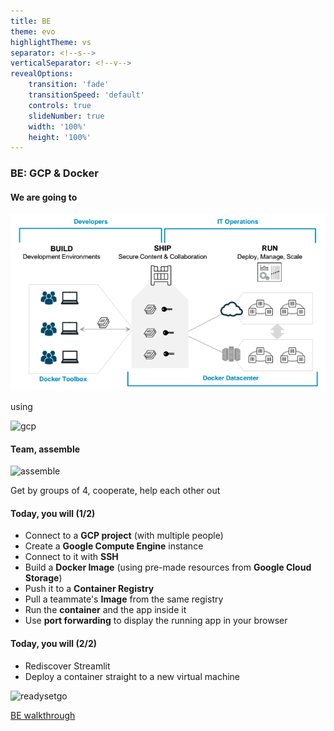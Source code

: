 ```yaml
---
title: BE
theme: evo
highlightTheme: vs
separator: <!--s-->
verticalSeparator: <!--v-->
revealOptions:
    transition: 'fade'
    transitionSpeed: 'default'
    controls: true
    slideNumber: true
    width: '100%'
    height: '100%'
---
```


### BE: GCP & Docker

<!--v-->

#### We are going to

![docker](static/img/buildshiprun.png) <!-- .element: height="20%" width="20%" -->

using

![gcp](https://cloud.orange-business.com/wp-content/uploads/2020/11/logo-google-cloud-platform.png)  <!-- .element: height="20%" width="20%" -->

<!--v-->

#### Team, assemble

![assemble](https://media.giphy.com/media/12fNtUb1WhSqrK/giphy.gif)

Get by groups of 4, cooperate, help each other out

<!--v-->

#### Today, you will (1/2)

* Connect to a **GCP project** (with multiple people)
* Create a **Google Compute Engine** instance
* Connect to it with **SSH**
* Build a **Docker Image** (using pre-made resources from **Google Cloud Storage**)
* Push it to a **Container Registry**
* Pull a teammate's **Image** from the same registry
* Run the **container** and the app inside it
* Use **port forwarding** to display the running app in your browser

<!--v-->

#### Today, you will (2/2)

* Rediscover Streamlit
* Deploy a container straight to a new virtual machine

<!--v-->

![readysetgo](https://media.giphy.com/media/l4FB2kRVn9LoXuWJO/giphy.gif)

[BE walkthrough](../4_be.html)
